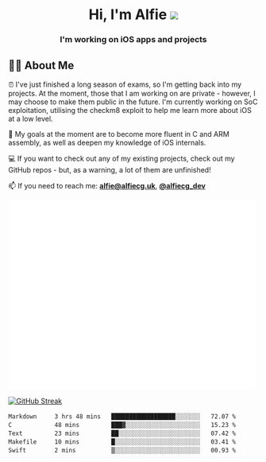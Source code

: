 <h1 align="center">Hi, I'm Alfie <img src="https://raw.githubusercontent.com/MartinHeinz/MartinHeinz/master/wave.gif" width="30px"></h1>
<h3 align="center">I'm working on iOS apps and projects</h3>


## 🙋‍♂️ About Me

⏰ I've just finished a long season of exams, so I'm getting back into my projects. At the moment, those that I am working on are private - however, I may choose to make them public in the future. I'm currently working on SoC exploitation, utilising the checkm8 exploit to help me learn more about iOS at a low level.

🎯 My goals at the moment are to become more fluent in C and ARM assembly, as well as deepen my knowledge of iOS internals.

💻 If you want to check out any of my existing projects, check out my GitHub repos - but, as a warning, a lot of them are unfinished!

📫 If you need to reach me: **alfie@alfiecg.uk**, **[@alfiecg_dev](https://twitter.com/alfiecg_dev)**

<img align="center" src="/github-metrics.svg" alt="Metrics" width="500">

[![GitHub Streak](https://streak-stats.demolab.com/?user=alfiecg24)](https://git.io/streak-stats)

<!--START_SECTION:waka-->

```txt
Markdown     3 hrs 48 mins   ██████████████████░░░░░░░   72.07 %
C            48 mins         ███▓░░░░░░░░░░░░░░░░░░░░░   15.23 %
Text         23 mins         ██░░░░░░░░░░░░░░░░░░░░░░░   07.42 %
Makefile     10 mins         █░░░░░░░░░░░░░░░░░░░░░░░░   03.41 %
Swift        2 mins          ▒░░░░░░░░░░░░░░░░░░░░░░░░   00.93 %
```

<!--END_SECTION:waka-->
